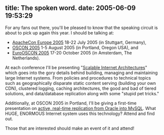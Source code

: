 title: The spoken word.
date: 2005-06-09 19:53:29
---

<p>For any fans out there, you'll be pleased to know that the speaking circuit is about to pick up again this year.  I should be talking at:
</p>
<ul>
<li><a href="http://www.apachecon.com/2005/EU/index.html">ApacheCon Europe 2005</a> 18-22 July 2005 (in Stuttgart, Germany),</li>
<li><a href="http://conferences.oreillynet.com/os2005/">OSCON 2005</a> 1-5 August 2005 (in Portland, Oregon USA), and</li>
<li><a href="http://conferences.oreillynet.com/eurooscon/">EuroOSCON 2005</a> 17-20 October 2005 (in Amsterdam, The Netherlands).</li>
</ul>
<p>
At each conference I'll be presenting "<a href="http://conferences.oreillynet.com/cs/os2005/view/e_sess/6412">Scalable Internet Architectures</a>" which goes into the gory details behind building, managing and maintaining large Internet systems.  From policies and procedures to technical topics such as geographically disparate static content serving (building your own CDN), clustered logging, caching architectures, the good and bad of tiered solutions, and data/database replication along with some "stupid pet tricks."
</p>

<p>
Additionally, at OSCON 2005 in Portland, I'll be giving a first-time presentation on <a href="http://conferences.oreillynet.com/cs/os2005/view/e_sess/6390">active, real-time replication from Oracle into MySQL</a>.  What HUGE, ENORMOUS Internet system uses this technology?  Attend and find out.</p>

<p>
Those that are interested should make an event of it and attend!
</p>
